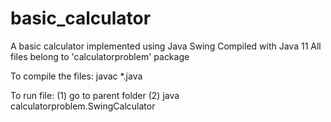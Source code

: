 # basic_calculator

A basic calculator implemented using Java Swing
Compiled with Java 11
All files belong to 'calculatorproblem' package

To compile the files: javac *.java

To run file: (1) go to parent folder
	     (2) java calculatorproblem.SwingCalculator
